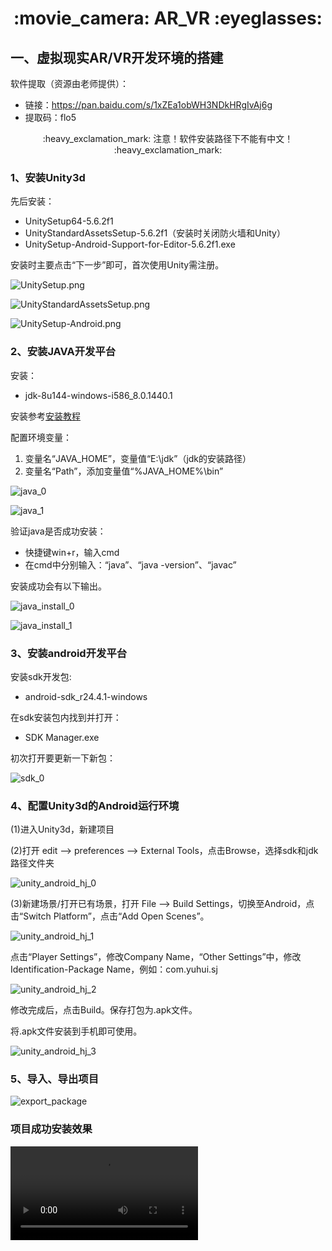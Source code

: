 <div align="center">
  <h1>:movie_camera: AR_VR :eyeglasses:</h1>
</div>

## 一、虚拟现实AR/VR开发环境的搭建
软件提取（资源由老师提供）：
- 链接：https://pan.baidu.com/s/1xZEa1obWH3NDkHRgIvAj6g 
- 提取码：flo5

<div align="center">
  <p>:heavy_exclamation_mark: 注意！软件安装路径下不能有中文！ :heavy_exclamation_mark:</p>
</div>

### 1、安装Unity3d
先后安装：
- UnitySetup64-5.6.2f1
- UnityStandardAssetsSetup-5.6.2f1（安装时关闭防火墙和Unity）
- UnitySetup-Android-Support-for-Editor-5.6.2f1.exe

安装时主要点击“下一步”即可，首次使用Unity需注册。

![UnitySetup.png](https://github.com/uweier/AR_VR/blob/master/AR_VR_image/UnitySetup.png)

![UnityStandardAssetsSetup.png](https://github.com/uweier/AR_VR/blob/master/AR_VR_image/UnityStandardAssetsSetup.png)

![UnitySetup-Android.png](https://github.com/uweier/AR_VR/blob/master/AR_VR_image/UnitySetup-Android.png)

### 2、安装JAVA开发平台
安装：
- jdk-8u144-windows-i586_8.0.1440.1

安装参考[安装教程](https://www.cnblogs.com/maoning/p/10701349.html)

配置环境变量：
1. 变量名“JAVA_HOME”，变量值“E:\jdk”（jdk的安装路径）
2. 变量名“Path”，添加变量值“%JAVA_HOME%\bin”

![java_0](https://github.com/uweier/AR_VR/blob/master/AR_VR_image/java_path_0.png)

![java_1](https://github.com/uweier/AR_VR/blob/master/AR_VR_image/java_path_1.png)

验证java是否成功安装：
- 快捷键win+r，输入cmd
- 在cmd中分别输入：“java”、“java -version”、“javac”

安装成功会有以下输出。

![java_install_0](https://github.com/uweier/AR_VR/blob/master/AR_VR_image/java_install_0.png)

![java_install_1](https://github.com/uweier/AR_VR/blob/master/AR_VR_image/java_install_1.png)

### 3、安装android开发平台
安装sdk开发包:
- android-sdk_r24.4.1-windows

在sdk安装包内找到并打开：
- SDK Manager.exe

初次打开要更新一下新包：

![sdk_0](https://github.com/uweier/AR_VR/blob/master/AR_VR_image/sdk_0.png)


### 4、配置Unity3d的Android运行环境
(1)进入Unity3d，新建项目

(2)打开 edit --> preferences --> External Tools，点击Browse，选择sdk和jdk路径文件夹

![unity_android_hj_0](https://github.com/uweier/AR_VR/blob/master/AR_VR_image/unity_android_hj_0.png)

(3)新建场景/打开已有场景，打开 File --> Build Settings，切换至Android，点击“Switch Platform”，点击“Add Open Scenes”。

![unity_android_hj_1](https://github.com/uweier/AR_VR/blob/master/AR_VR_image/unity_android_hj_1.png)

点击“Player Settings”，修改Company Name，“Other Settings”中，修改Identification-Package Name，例如：com.yuhui.sj

![unity_android_hj_2](https://github.com/uweier/AR_VR/blob/master/AR_VR_image/unity_android_hj_2.png)

修改完成后，点击Build。保存打包为.apk文件。

将.apk文件安装到手机即可使用。

![unity_android_hj_3](https://github.com/uweier/AR_VR/blob/master/AR_VR_image/unity_android_hj_3.png)

### 5、导入、导出项目

![export_package](https://github.com/uweier/AR_VR/blob/master/AR_VR_image/export_package.png)

### 项目成功安装效果

![游戏在手机上的效果](https://github.com/uweier/AR_VR/blob/master/AR_VR_video/ar_vr_class_1.mp4)
